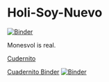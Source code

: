 # Holi-Soy-Nuevo

[![Binder](https://mybinder.org/badge_logo.svg)](https://mybinder.org/v2/gh/Pepe20201/Holi-Soy-Nuevo/master?urlpath=lab)

Monesvol is real.

[Cudernito](https://nbviewer.jupyter.org/github/Pepe20201/Holi-Soy-Nuevo/blob/master/Cuadernito_Test.ipynb)

[Cuadernito Binder](https://mybinder.org/v2/gh/Pepe20201/Holi-Soy-Nuevo/7f03684a558b73a0925f96bb7c0ce1ddc9416097?urlpath=lab%2Ftree%2FCuadernito_Test.ipynb)
[![Binder](https://mybinder.org/badge_logo.svg)](https://mybinder.org/v2/gh/Pepe20201/Holi-Soy-Nuevo/master?filepath=Cuadernito_Test.ipynb)

